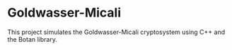 # Goldwasser-Micali
This project simulates the Goldwasser-Micali cryptosystem using C++ and the Botan library.
